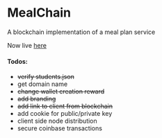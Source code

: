 # MealChain
A blockchain implementation of a meal plan service

Now live [here](http://142.93.4.41/)

#### Todos:
* ~~verify students.json~~
* get domain name
* ~~change wallet creation reward~~
* ~~add branding~~
* ~~add link to client from blockchain~~
* add cookie for public/private key
* client side node distribution
* secure coinbase transactions
